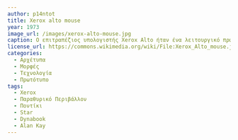 ```yaml
---
author: p14ntot
title: Xerox alto mouse
year: 1973
image_url: /images/xerox-alto-mouse.jpg
caption: Ο επιτραπέζιος υπολογιστής Xerox Alto ήταν ένα λειτουργικό πρωτότυπο πάνω στην ιδέα του Dynabook. Ήταν ο πρώτος προσωπικός υπολογιστής με ποντίκι και με γραφικό περιβάλλον.Το ποντίκι περιείχε τρεία κουμπιά.
license_url: https://commons.wikimedia.org/wiki/File:Xerox_Alto_mouse.jpg
categories:
  - Αρχέτυπα
  - Μορφές
  - Τεχνολογία
  - Πρωτότυπο
tags:
  - Xerox
  - Παραθυρικό Περιβάλλον 
  - Ποντίκι
  - Star
  - Dynabook
  - Alan Kay
---
```

